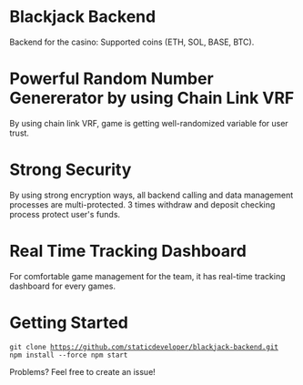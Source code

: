 # Blackjack Backend
Backend for the casino: Supported coins (ETH, SOL, BASE, BTC).

# Powerful Random Number Genererator by using Chain Link VRF
By using chain link VRF, game is getting well-randomized variable for user trust.

# Strong Security
By using strong encryption ways, all backend calling and data management processes are multi-protected. 
3 times withdraw and deposit checking process protect user's funds.

# Real Time Tracking Dashboard
For comfortable game management for the team, it has real-time tracking dashboard for every games.


# Getting Started

<code>git clone https://github.com/staticdeveloper/blackjack-backend.git
npm install --force
npm start</code>

Problems? Feel free to create an issue!
